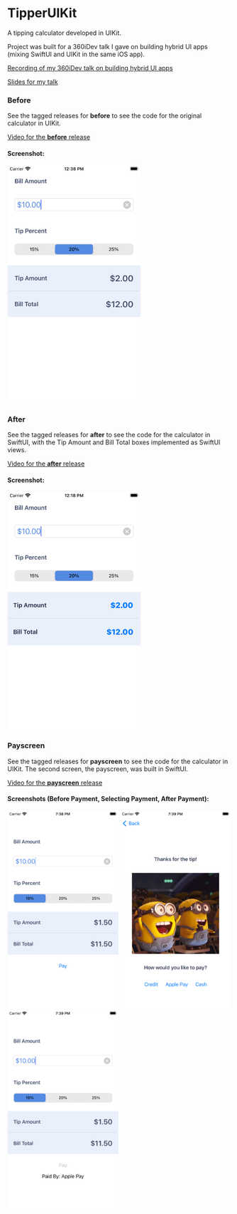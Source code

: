 # TipperUIKit

A tipping calculator developed in UIKit.

Project was built for a 360iDev talk I gave on building hybrid UI apps (mixing SwiftUI and UIKit in the same iOS app).

[Recording of my 360iDev talk on building hybrid UI apps](https://youtu.be/y7xAR0VBBGM)

[Slides for my talk](https://www.slideshare.net/vui_nguyen/when-you-cant-go-all-in-on-swiftui-build-a-hybrid-ui-app-instead)

### Before
See the tagged releases for **before** to see the code for the original calculator in UIKit.

[Video for the **before** release](https://bit.ly/TipperUIKitBefore)

#### Screenshot:
<img src="/screenshots/before/before.png" width="300"/>

### After
See the tagged releases for **after** to see the code for the calculator in SwiftUI, with the Tip Amount and Bill Total boxes implemented as SwiftUI views.

[Video for the **after** release](https://bit.ly/TipperUIKitAfter)

#### Screenshot:
<img src="/screenshots/after/after.png" width="300"/>

### Payscreen
See the tagged releases for **payscreen** to see the code for the calculator in UIKit. The second screen, the payscreen, was built in SwiftUI.

[Video for the **payscreen** release](https://bit.ly/TipperUIKitPayscreen)

#### Screenshots (Before Payment, Selecting Payment, After Payment):
<div>
<img src="/screenshots/payscreen/beforepayment.png" width="250" />

<img src="/screenshots/payscreen/selectpayment.png" width="250" />

<img src="/screenshots/payscreen/afterpayment.png" width="250" />
</div>
